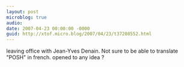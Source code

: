 ```yaml
---
layout: post
microblog: true
audio: 
date: 2007-04-23 00:00:00 -0000
guid: http://xtof.micro.blog/2007/04/23/t37208552.html
---
```

leaving office with Jean-Yves Denain.  Not sure to be able to translate "POSH" in french. opened to any idea ?
